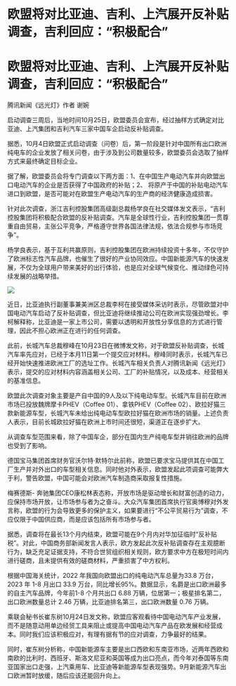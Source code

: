 # 欧盟将对比亚迪、吉利、上汽展开反补贴调查，吉利回应：“积极配合”

# 欧盟将对比亚迪、吉利、上汽展开反补贴调查，吉利回应：“积极配合”

腾讯新闻《远光灯》作者 谢婉

启动调查三周后，当地时间10月25日，欧盟委员会宣布，经过抽样方式确定对比亚迪、上汽集团和吉利汽车三家中国车企启动反补贴调查。

据悉，10月4日欧盟正式启动调查（问卷）后，第一阶段是针对中国所有出口欧洲纯电车的企业发放了相关问卷，由于涉及到公司数量较多，欧盟委员会选取了抽样方式来最终确定目标企业。

据了解，欧盟委员会将专门调查以下两方面：1、在中国生产电动汽车并向欧盟出口电动汽车的企业是否获得了中国政府的补贴；2、
将原产于中国的补贴电动汽车进口到欧盟，是否可能对在欧盟生产电动汽车的生产商的经济健康造成损害。

针对此次调查，浙江吉利控股集团高级副总裁杨学良在社交媒体发文表示，“吉利控股集团将积极配合欧盟的反补贴调查。汽车是全球性行业，吉利控股集团一贯尊重自由贸易，主张公平竞争，严格遵守世界各国法律法规，依法合规参与市场竞争”。

杨学良表示，基于互利共赢原则，吉利控股集团在欧洲持续投资十多年，不仅守护了欧洲标志性汽车品牌，也催生了很好的产业协同效应。中国新能源汽车的快速发展，不仅为全球用户带来美好的出行体验，也是应对全球气候变化、推动绿色可持续发展的战略举措。

![](https://inews.gtimg.com/om_bt/OlFMoIeDS7-n6Eu2IYgfehLjAxZFnKBnPMvpFhhXTk7w4AA/1000)

近日，比亚迪执行副董事兼美洲区总裁李柯在接受媒体采访时表示，尽管欧盟对中国电动汽车启动了反补贴调查，但比亚迪将继续推动公司在欧洲实现强劲增长。李柯解释称，比亚迪是一家上市公司，需要以透明和开放性分享信息的方式进行管理，因此不担心欧洲正在进行的任何调查。

此前，长城汽车总裁穆峰在10月23日在微博发文称，对于欧盟反补贴调查，长城汽车率先应对，已经于本月11日第一个提交应对材料。穆峰同时表示，长城汽车已经开始快速推进欧洲工厂的选址工作。长城汽车相关负责人对腾讯新闻《远光灯》表示，提交的应对材料内容涵盖相关公司、工厂的补贴情况，以及成本、经营相关的基准信息。

欧盟此次调查对象主要是产自中国的9人及以下纯电动车型。长城汽车目前在欧洲市场已投放魏牌摩卡PHEV（Coffee 01）、拿铁PHEV（Coffee
02）、欧拉好猫三款新能源车型，长城汽车未给出纯电动车型欧拉好猫在欧洲市场的销量。上述负责人表示，目前长城欧拉好猫在欧洲上市时间还很短，渠道正在逐步扩大。

从调查车型范围来看，除了中国车企，部分在国内生产纯电车型并销往欧洲的品牌也受到了影响。

德国宝马集团首席财务官沃尔特·默特尔此前称，欧盟已要求宝马提供其在中国工厂生产并对外出口的车型相关信息。同时他对外表示，欧盟发起此项调查可能弊大于利，警告欧盟，中国可能会对欧洲汽车制造商采取报复性措施。

梅赛德斯-
奔驰集团CEO康松林表态称，开放市场是驱动增长和财富创造的动力，应保持市场开放，让市场参与者为之奋斗。大众汽车集团首席执行官奥博穆对外发言称，欧盟的行为会导致更多的保护主义，如果要进行“不公平贸易行为”调查，不应仅限于中国供应商，而是应该包括所有市场参与者。

据悉，调查将在最长13个月内结束，欧盟可能在9个月内对华加征临时“反补贴税”。对此，中国商务部新闻发言人表示，欧方发起此次反补贴调查存在主观臆断行为，缺乏充足证据支持，不符合世贸组织相关规则，欧方要求中方在极短时间内进行磋商，且未提供有效的磋商材料，严重损害了中方权利。

根据中国海关统计，2022 年我国向欧盟出口的纯电动汽车总量为33.8 万台，2023 年 1-8 月出口 33.9
万台，同比增长95%。数据显示，名爵是出口欧洲最多的自主汽车品牌，今年前1-8 个月共出口 6.88 万辆，位居第一；极星排名第二，出口欧洲数量总计
2.46 万辆，比亚迪排名第三，出口欧洲数量 0.76 万辆。

乘联会秘书长崔东树10月24日发文称，欧盟应客观看待中国电动汽车产业发展，而不是随意动用单边经贸工具来阻止或提高中国电动汽车产品在欧发展和经营成本。同时我们应该积极应对，有理有据有节的应对调查，力争最好的结果。

同时，崔东树分析称，中国新能源车主要是出口西欧和东南亚市场，近两年西欧和南欧的比利时、西班牙、斯洛文尼亚和英国等成为出口亮点，而今年对泰国等东南亚国家出口走强，上汽乘用车、比亚迪等新能源车型表现强势。9月新能源汽车出口欧洲暂时放缓，随后应该还能回升向上。

